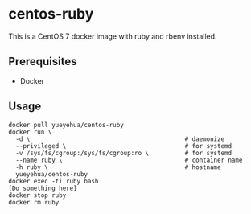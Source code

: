 centos-ruby
===========

This is a CentOS 7 docker image with ruby and rbenv installed.

Prerequisites
-------------

- Docker

Usage
-----

```text
docker pull yueyehua/centos-ruby
docker run \
  -d \                                           # daemonize
  --privileged \                                 # for systemd
  -v /sys/fs/cgroup:/sys/fs/cgroup:ro \          # for systemd
  --name ruby \                                  # container name
  -h ruby \                                      # hostname
  yueyehua/centos-ruby
docker exec -ti ruby bash
[Do something here]
docker stop ruby
docker rm ruby
```
